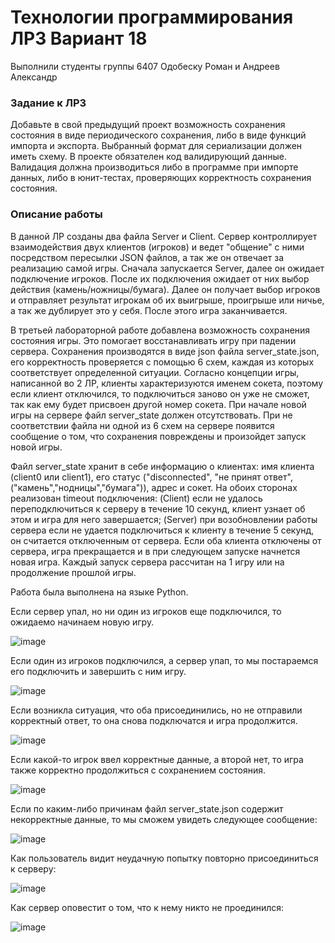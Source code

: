 # Технологии программирования ЛР3 Вариант 18
Выполнили студенты группы 6407 Одобеску Роман и Андреев Александр
### Задание к ЛР3
Добавьте в свой предыдущий проект возможность сохранения состояния в виде периодического сохранения, либо в виде функций импорта и экспорта. Выбранный формат для сериализации должен иметь схему. В проекте обязателен код валидирующий данные. Валидация должна производиться либо в программе при импорте данных, либо в юнит-тестах, проверяющих корректность сохранения состояния.
### Описание работы
В данной ЛР созданы два файла Server и Client. Сервер контроллирует взаимодействия двух клиентов (игроков) и ведет "общение" с ними посредством пересылки JSON файлов, а так же он отвечает за реализацию самой игры. Сначала запускается Server, далее он ожидает подключение игроков. После их подключения ожидает от них выбор действия (камень/ножницы/бумага). Далее он получает выбор игроков и отправляет результат игрокам об их выигрыше, проигрыше или ничье, а так же дублирует это у себя. После этого игра заканчивается.

В третьей лабораторной работе добавлена возможность сохранения состояния игры. Это помогает восстанавливать игру при падении сервера. Сохранения производятся в виде json файла server_state.json, его корректность проверяется с помощью 6 схем, каждая из которых соответствует определенной ситуации. Согласно концепции игры, написанной во 2 ЛР, клиенты характеризуются именем сокета, поэтому если клиент отключился, то подключиться заново он уже не сможет, так как ему будет присвоен другой номер сокета.
При начале новой игры на сервере файл server_state должен отсутствовать. При не соответствии файла ни одной из 6 схем на сервере появится сообщение о том, что сохранения повреждены и произойдет запуск новой игры.

Файл server_state хранит в себе информацию о клиентах: имя клиента (client0 или client1), его статус ("disconnected", "не принят ответ",("камень","нодницы","бумага")), адрес и сокет. На обоих сторонах реализован timeout подключения: (Client) если не удалось переподключиться к серверу в течение 10 секунд, клиент узнает об этом и игра для него завершается; (Server) при возобновлении работы сервера если не удается подключиться к клиенту в течение 5 секунд, он считается отключенным от сервера. Если оба клиента отключены от сервера, игра прекращается и в при следующем запуске начнется новая игра. Каждый запуск сервера рассчитан на 1 игру или на продолжение прошлой игры.

Работа была выполнена на языке Python.

Если сервер упал, но ни один из игроков еще подключился, то ожидаемо начинаем новую игру.

![image](https://user-images.githubusercontent.com/62326372/146580544-b68e1e25-2fa3-4981-b185-7b7d9da72a93.png)

Если один из игроков подключился, а сервер упап, то мы постараемся его подключить и завершить с ним игру.

![image](https://user-images.githubusercontent.com/62326372/146579817-6300889c-b1de-4f38-8ab4-df1963ef90f6.png)

Если возникла ситуация, что оба присоединились, но не отправили корректный ответ, то она снова подключатся и игра продолжится.

![image](https://user-images.githubusercontent.com/62326372/146575454-c9da8392-4314-4cb9-873c-92260ee0e631.png)

Если какой-то игрок ввел корректные данные, а второй нет, то игра также корректно продолжиться с сохранением состояния.

![image](https://user-images.githubusercontent.com/62326372/146577186-5dde9b77-5432-4927-807f-b318f44e2f52.png)

Если по каким-либо причинам файл server_state.json содержит некорректные данные, то мы сможем увидеть следующее сообщение:

![image](https://user-images.githubusercontent.com/62326372/146577861-664da045-b8ef-4eaa-8405-d7960189edcf.png)

Как пользователь видит неудачную попытку повторно присоединиться к серверу:

![image](https://user-images.githubusercontent.com/62326372/146578281-8b8471a8-90a3-4384-a237-d487d60748d7.png)

Как сервер оповестит о том, что к нему никто не проединился:

![image](https://user-images.githubusercontent.com/62326372/146578690-b534c50a-a26b-4a51-9dc8-6457dce1777a.png)
